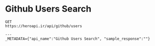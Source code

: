 # Github Users Search

```
GET
https://heroapi.ir/api/github/users

---
_METADATA={"api_name":"Github Users Search", "sample_response":""}
```

